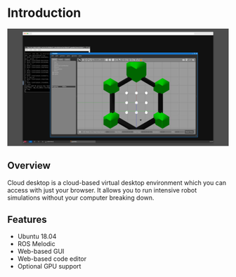 # Introduction

![novnc](../.gitbook/assets/novnc.png)

## Overview

Cloud desktop is a cloud-based virtual desktop environment which you can access with just your browser. It allows you to run intensive robot simulations without your computer breaking down.

## Features

- Ubuntu 18.04
- ROS Melodic
- Web-based GUI
- Web-based code editor
- Optional GPU support
